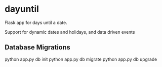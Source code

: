 dayuntil
========

Flask app for days until a date.

Support for dynamic dates and holidays, and data driven events

Database Migrations
-------------------
python app.py db init
python app.py db migrate
python app.py db upgrade